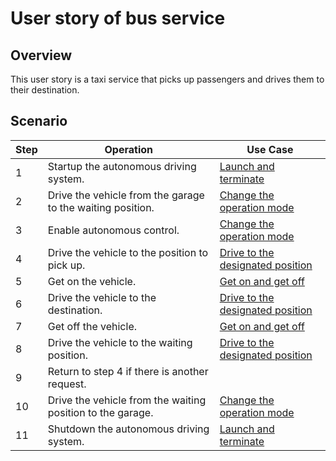 # User story of bus service

## Overview

This user story is a taxi service that picks up passengers and drives them to their destination.

## Scenario

| Step | Operation                                                  | Use Case                                                                      |
| ---- | ---------------------------------------------------------- | ----------------------------------------------------------------------------- |
| 1    | Startup the autonomous driving system.                     | [Launch and terminate](../use-cases/launch-terminate.md)                      |
| 2    | Drive the vehicle from the garage to the waiting position. | [Change the operation mode](../use-cases/change-operation-mode.md)            |
| 3    | Enable autonomous control.                                 | [Change the operation mode](../use-cases/change-operation-mode.md)            |
| 4    | Drive the vehicle to the position to pick up.              | [Drive to the designated position](../use-cases/drive-designated-position.md) |
| 5    | Get on the vehicle.                                        | [Get on and get off](../use-cases/get-on-off.md)                              |
| 6    | Drive the vehicle to the destination.                      | [Drive to the designated position](../use-cases/drive-designated-position.md) |
| 7    | Get off the vehicle.                                       | [Get on and get off](../use-cases/get-on-off.md)                              |
| 8    | Drive the vehicle to the waiting position.                 | [Drive to the designated position](../use-cases/drive-designated-position.md) |
| 9    | Return to step 4 if there is another request.              |                                                                               |
| 10   | Drive the vehicle from the waiting position to the garage. | [Change the operation mode](../use-cases/change-operation-mode.md)            |
| 11   | Shutdown the autonomous driving system.                    | [Launch and terminate](../use-cases/launch-terminate.md)                      |
